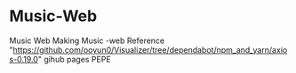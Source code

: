# Music-Web
Music Web
Making Music -web Reference  "https://github.com/ooyun0/Visualizer/tree/dependabot/npm_and_yarn/axios-0.19.0" gihub pages 
<img>PEPE</img>
